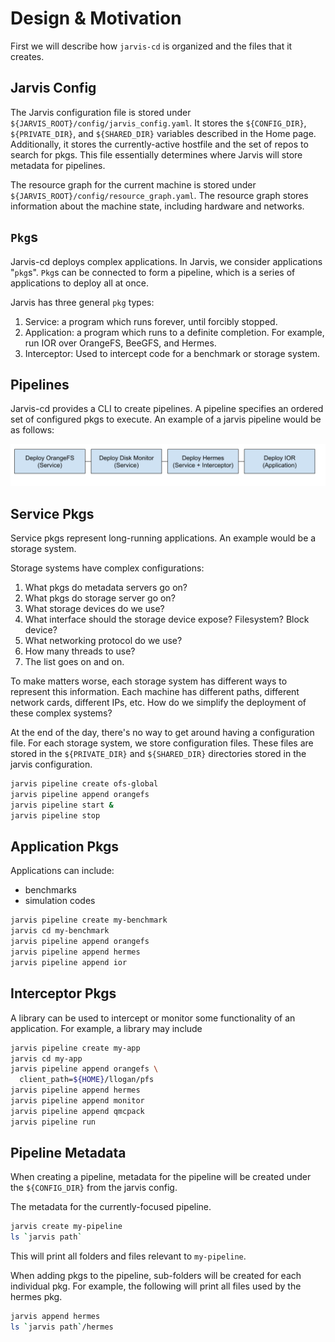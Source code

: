 # Design & Motivation

First we will describe how `jarvis-cd` is organized and the files that it creates.

## Jarvis Config

The Jarvis configuration file is stored under `${JARVIS_ROOT}/config/jarvis_config.yaml`.
It stores the `${CONFIG_DIR}`, `${PRIVATE_DIR}`, and `${SHARED_DIR}` variables described in the Home page.
Additionally, it stores the currently-active hostfile and the set of repos to search for pkgs.
This file essentially determines where Jarvis will store metadata for pipelines.

The resource graph for the current machine is stored under `${JARVIS_ROOT}/config/resource_graph.yaml`.
The resource graph stores information about the machine state, including hardware and networks.

## `Pkg`s

Jarvis-cd deploys complex applications. In Jarvis, we consider applications
"`pkg`s". `Pkg`s can be connected to form a pipeline, which is a series of
applications to deploy all at once.

Jarvis has three general `pkg` types:

1. Service: a program which runs forever, until forcibly stopped.
2. Application: a program which runs to a definite completion.
   For example, run IOR over OrangeFS, BeeGFS, and Hermes.
3. Interceptor: Used to intercept code for a benchmark or storage system.

## Pipelines

Jarvis-cd provides a CLI to create pipelines. A pipeline specifies an
ordered set of configured pkgs to execute. An example of a jarvis pipeline
would be as follows:

![example-pipeline](./images/pipeline.svg)

## Service Pkgs

Service pkgs represent long-running applications. An example would be a storage system.

Storage systems have complex configurations:

1. What pkgs do metadata servers go on?
2. What pkgs do storage server go on?
3. What storage devices do we use?
4. What interface should the storage device expose? Filesystem? Block device?
5. What networking protocol do we use?
6. How many threads to use?
7. The list goes on and on.

To make matters worse, each storage system has different ways to represent this
information. Each machine has different paths, different network cards,
different IPs, etc. How do we simplify the deployment of these complex systems?

At the end of the day, there's no way to get around having a configuration
file. For each storage system, we store configuration files. These
files are stored in the `${PRIVATE_DIR}` and `${SHARED_DIR}` directories stored
in the jarvis configuration.

```bash
jarvis pipeline create ofs-global
jarvis pipeline append orangefs
jarvis pipeline start &
jarvis pipeline stop
```

## Application Pkgs

Applications can include:

- benchmarks
- simulation codes

```bash
jarvis pipeline create my-benchmark
jarvis cd my-benchmark
jarvis pipeline append orangefs
jarvis pipeline append hermes
jarvis pipeline append ior
```

## Interceptor Pkgs

A library can be used to intercept or monitor some functionality of an
application. For example, a library may include

```bash
jarvis pipeline create my-app
jarvis cd my-app
jarvis pipeline append orangefs \
  client_path=${HOME}/llogan/pfs
jarvis pipeline append hermes
jarvis pipeline append monitor
jarvis pipeline append qmcpack
jarvis pipeline run
```

## Pipeline Metadata

When creating a pipeline, metadata for the pipeline will be created under
the `${CONFIG_DIR}` from the jarvis config.

The metadata for the currently-focused pipeline.

```bash
jarvis create my-pipeline
ls `jarvis path`
```

This will print all folders and files relevant to `my-pipeline`.

When adding pkgs to the pipeline, sub-folders will be created for each individual pkg.
For example, the following will print all files used by the hermes pkg.

```bash
jarvis append hermes
ls `jarvis path`/hermes
```

